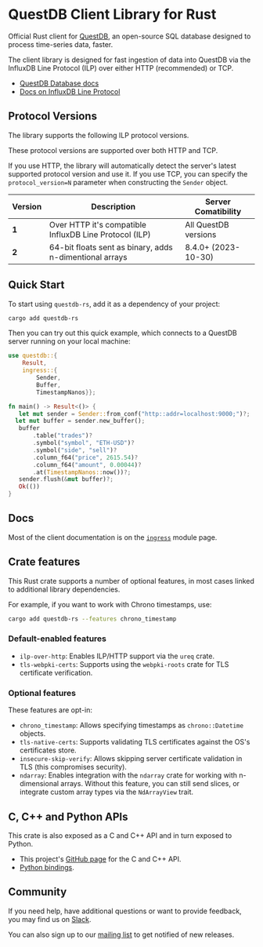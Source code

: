 # QuestDB Client Library for Rust

Official Rust client for [QuestDB](https://questdb.io/), an open-source SQL
database designed to process time-series data, faster.

The client library is designed for fast ingestion of data into QuestDB via the
InfluxDB Line Protocol (ILP) over either HTTP (recommended) or TCP.

* [QuestDB Database docs](https://questdb.io/docs/)
* [Docs on InfluxDB Line Protocol](https://questdb.io/docs/reference/api/ilp/overview/)

## Protocol Versions

The library supports the following ILP protocol versions.

These protocol versions are supported over both HTTP and TCP.

If you use HTTP, the library will automatically detect the server's
latest supported protocol version and use it. If you use TCP, you can specify the
`protocol_version=N` parameter when constructing the `Sender` object.

| Version | Description                                             | Server Comatibility   |
| ------- | ------------------------------------------------------- | --------------------- |
| **1**   | Over HTTP it's compatible InfluxDB Line Protocol (ILP)  | All QuestDB versions  |
| **2**   | 64-bit floats sent as binary, adds n-dimentional arrays | 8.4.0+ (2023-10-30)   |

## Quick Start

To start using `questdb-rs`, add it as a dependency of your project:

```bash
cargo add questdb-rs
```

Then you can try out this quick example, which connects to a QuestDB server
running on your local machine:

```rust no_run
use questdb::{
    Result,
    ingress::{
        Sender,
        Buffer,
        TimestampNanos}};

fn main() -> Result<()> {
   let mut sender = Sender::from_conf("http::addr=localhost:9000;")?;
  let mut buffer = sender.new_buffer();
   buffer
       .table("trades")?
       .symbol("symbol", "ETH-USD")?
       .symbol("side", "sell")?
       .column_f64("price", 2615.54)?
       .column_f64("amount", 0.00044)?
       .at(TimestampNanos::now())?;
   sender.flush(&mut buffer)?;
   Ok(())
}
```

## Docs

Most of the client documentation is on the
[`ingress`](https://docs.rs/questdb-rs/5.0.0-rc1/questdb/ingress/) module page.

## Crate features

This Rust crate supports a number of optional features, in most cases linked
to additional library dependencies.

For example, if you want to work with Chrono timestamps, use:

```bash
cargo add questdb-rs --features chrono_timestamp
```

### Default-enabled features

* `ilp-over-http`: Enables ILP/HTTP support via the `ureq` crate.
* `tls-webpki-certs`: Supports using the `webpki-roots` crate for TLS
  certificate verification.

### Optional features

These features are opt-in:

* `chrono_timestamp`: Allows specifying timestamps as `chrono::Datetime` objects.
* `tls-native-certs`: Supports validating TLS certificates against the OS's
  certificates store.
* `insecure-skip-verify`: Allows skipping server certificate validation in TLS
  (this compromises security).
* `ndarray`: Enables integration with the `ndarray` crate for working with
  n-dimensional arrays. Without this feature, you can still send slices,
  or integrate custom array types via the `NdArrayView` trait.

## C, C++ and Python APIs

This crate is also exposed as a C and C++ API and in turn exposed to Python.

* This project's [GitHub page](https://github.com/questdb/c-questdb-client)
  for the C and C++ API.
* [Python bindings](https://github.com/questdb/py-questdb-client).

## Community

If you need help, have additional questions or want to provide feedback, you
may find us on [Slack](https://slack.questdb.io/).

You can also sign up to our [mailing list](https://questdb.io/community/) to
get notified of new releases.
